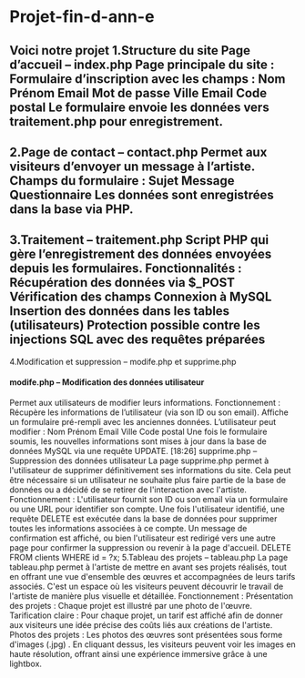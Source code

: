 # Projet-fin-d-ann-e
Voici notre projet 
1.Structure du site
Page d’accueil – index.php
Page principale du site :
Formulaire d’inscription avec les champs :
Nom
Prénom
Email
Mot de passe
Ville
Email
Code postal
Le formulaire envoie les données vers traitement.php pour enregistrement.
---
2.Page de contact – contact.php
Permet aux visiteurs d’envoyer un message à l’artiste.
Champs du formulaire :
Sujet
Message
Questionnaire
Les données sont enregistrées dans la base via PHP.
---
3.Traitement – traitement.php
Script PHP qui gère l’enregistrement des données envoyées depuis les formulaires.
Fonctionnalités :
Récupération des données via $_POST
Vérification des champs
Connexion à MySQL
Insertion des données dans les tables (utilisateurs)
Protection possible contre les injections SQL avec des requêtes préparées
---
4.Modification et suppression – modife.php et supprime.php
#### modife.php – Modification des données utilisateur
Permet aux utilisateurs de modifier leurs informations.
Fonctionnement :
Récupère les informations de l’utilisateur (via son ID ou son email).
Affiche un formulaire pré-rempli avec les anciennes données.
L’utilisateur peut modifier :
Nom
Prénom
Email
Ville
Code postal
Une fois le formulaire soumis, les nouvelles informations sont mises à jour dans la base de
données MySQL via une requête UPDATE.
[18:26]
supprime.php – Suppression des données utilisateur
La page supprime.php permet à l'utilisateur de supprimer définitivement ses informations
du site. Cela peut être nécessaire si un utilisateur ne souhaite plus faire partie de la base
de données ou a décidé de se retirer de l'interaction avec l'artiste.
Fonctionnement :
L'utilisateur fournit son ID ou son email via un formulaire ou une URL pour identifier son
compte.
Une fois l'utilisateur identifié, une requête DELETE est exécutée dans la base de données
pour supprimer toutes les informations associées à ce compte.
Un message de confirmation est affiché, ou bien l'utilisateur est redirigé vers une autre
page pour confirmer la suppression ou revenir à la page d'accueil. DELETE FROM clients
WHERE id = ?x;
5.Tableau des projets – tableau.php
La page tableau.php permet à l'artiste de mettre en avant ses projets réalisés, tout en
offrant une vue d'ensemble des œuvres et accompagnées de leurs tarifs associés. C'est un
espace où les visiteurs peuvent découvrir le travail de l'artiste de manière plus visuelle et
détaillée.
Fonctionnement :
Présentation des projets : Chaque projet est illustré par une photo de l'œuvre.
Tarification claire : Pour chaque projet, un tarif est affiché afin de donner aux visiteurs une
idée précise des coûts liés aux créations de l'artiste.
Photos des projets : Les photos des œuvres sont présentées sous forme d'images (.jpg) . En
cliquant dessus, les visiteurs peuvent voir les images en haute résolution, offrant ainsi une
expérience immersive grâce à une lightbox.
